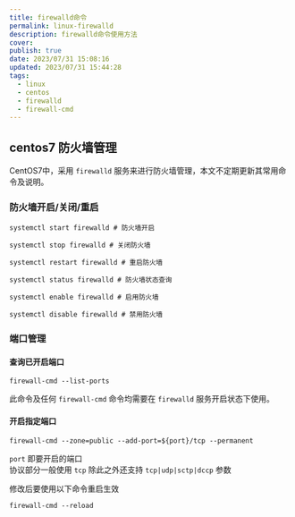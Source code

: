 ```yaml
---
title: firewalld命令
permalink: linux-firewalld
description: firewalld命令使用方法
cover: 
publish: true
date: 2023/07/31 15:08:16
updated: 2023/07/31 15:44:28
tags:
  - linux
  - centos
  - firewalld
  - firewall-cmd
---
```


## centos7 防火墙管理

CentOS7中，采用 `firewalld` 服务来进行防火墙管理，本文不定期更新其常用命令及说明。

### 防火墙开启/关闭/重启

```shell
systemctl start firewalld # 防火墙开启

systemctl stop firewalld # 关闭防火墙

systemctl restart firewalld # 重启防火墙

systemctl status firewalld # 防火墙状态查询

systemctl enable firewalld # 启用防火墙

systemctl disable firewalld # 禁用防火墙
```

### 端口管理

#### 查询已开启端口

```shell
firewall-cmd --list-ports
```

此命令及任何 `firewall-cmd` 命令均需要在 `firewalld` 服务开启状态下使用。

#### 开启指定端口

```shell
firewall-cmd --zone=public --add-port=${port}/tcp --permanent
```

`port` 即要开启的端口  
协议部分一般使用 `tcp` 除此之外还支持 `tcp|udp|sctp|dccp` 参数

修改后要使用以下命令重启生效

```shell
firewall-cmd --reload
```
 
